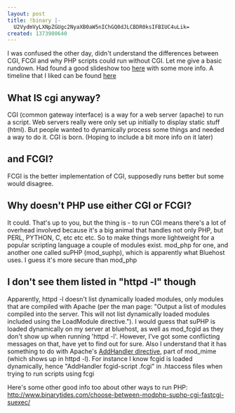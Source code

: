 ```yaml
---
layout: post
title: !binary |-
  U2VydmVyLXNpZGUgc2NyaXB0aW5nIChGQ0dJLCBDR0ksIFBIUC4uLik=
created: 1373980640
---
```

I was confused the other day, didn't understand the differences between CGI, FCGI and why PHP scripts could run without CGI. Let me give a basic rundown. Had found a good slideshow too <a href="http://www.slideshare.net/aimeemaree/a-look-at-fastcgi-modphp-architecture">here</a> with some more info. A timeline that I liked can be found <a href="http://royal.pingdom.com/2007/12/07/a-history-of-the-dynamic-web/">here</a>

<h2> What IS cgi anyway? </h2>
CGI (common gateway interface) is a way for a web server (apache) to run a script. Web servers really were only set up initially to display static stuff (html). But people wanted to dynamically process some things and needed a way to do it. CGI is born. (Hoping to include a bit more info on it later)

<h2> and FCGI? </h2>
FCGI is the better implementation of CGI, supposedly runs better but some would disagree.

<h2> Why doesn't PHP use either CGI or FCGI? </h2>
It could. That's up to you, but the thing is - to run CGI means there's a lot of overhead involved because it's a big animal that handles not only PHP, but PERL, PYTHON, C, etc etc etc. So to make things more lightweight for a popular scripting language a couple of modules exist. mod_php for one, and another one called suPHP (mod_suphp), which is apparently what Bluehost uses. I guess it's more secure than mod_php

<h2> I don't see them listed in "httpd -l" though </h2>
Apparently, httpd -l doesn't list dynamically loaded modules, only modules that are compiled with Apache (per the man page: "Output a list of modules compiled into the server. This will not list dynamically loaded modules included using the LoadModule directive."). I would guess that suPHP is loaded dynamically on my server at bluehost, as well as mod_fcgid as they don't show up when running 'httpd -l'. However, I've got some conflicting messages on that, have yet to find out for sure. Also I understand that it has something to do with Apache's <a href="http://httpd.apache.org/docs/2.2/mod/mod_mime.html#addhandler">AddHandler directive</a>, part of mod_mime (which shows up in httpd -l). For instance I know fcgid is loaded dynamically, hence "AddHandler fcgid-script .fcgi" in .htaccess files when trying to run scripts using fcgi

Here's some other good info too about other ways to run PHP: http://www.binarytides.com/choose-between-modphp-suphp-cgi-fastcgi-suexec/
